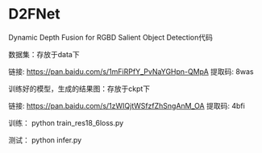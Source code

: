 # D2FNet
Dynamic Depth Fusion for RGBD Salient Object Detection代码

数据集：存放于data下

链接: https://pan.baidu.com/s/1mFiRPfY_PvNaYGHpn-QMpA 提取码: 8was

训练好的模型，生成的结果图：存放于ckpt下

链接: https://pan.baidu.com/s/1zWIQjtWSfzfZhSngAnM_OA 提取码: 4bfi

训练：
python train_res18_6loss.py

测试：
python infer.py
